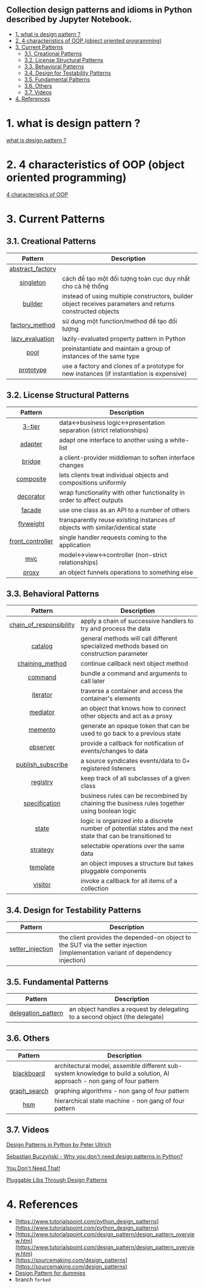 
Collection design patterns and idioms in Python described by Jupyter Notebook.
---

- [1. what is design pattern ?](#1-what-is-design-pattern-)
- [2. 4 characteristics of OOP (object oriented programming)](#2-4-characteristics-of-oop-object-oriented-programming)
- [3. Current Patterns](#3-current-patterns)
  - [3.1. Creational Patterns](#31-creational-patterns)
  - [3.2. License Structural Patterns](#32-license-structural-patterns)
  - [3.3. Behavioral Patterns](#33-behavioral-patterns)
  - [3.4. Design for Testability Patterns](#34-design-for-testability-patterns)
  - [3.5. Fundamental Patterns](#35-fundamental-patterns)
  - [3.6. Others](#36-others)
  - [3.7. Videos](#37-videos)
- [4. References](#4-references)

# 1. what is design pattern ?

[what is design pattern ?](https://phungxuananh.github.io/programing/design-pattern-definition/) 

# 2. 4 characteristics of OOP (object oriented programming)

[4 characteristics of OOP](documents/oop.ipynb)

# 3. Current Patterns

## 3.1. Creational Patterns

| Pattern | Description |
|:-------:| ----------- |
| [abstract_factory](creational/abstract_factory.ipynb) |  |
| [singleton](creational/singleton.ipynb) | cách để tạo một đối tượng toàn cục duy nhất cho cả hệ thống |
| [builder](creational/builder.ipynb) | instead of using multiple constructors, builder object receives parameters and returns constructed objects |
| [factory_method](creational/factory-pattern.ipynb) | sử dụng một function/method để tạo đối tượng |
| [lazy_evaluation](creational/lazy_evaluation.ipynb) | lazily-evaluated property pattern in Python |
| [pool](creational/pool.ipynb) | preinstantiate and maintain a group of instances of the same type |
| [prototype](creational/prototype.ipynb) | use a factory and clones of a prototype for new instances (if instantiation is expensive) |

## 3.2. License Structural Patterns

| Pattern | Description |
|:-------:| ----------- |
| [3-tier](patterns/structural/3-tier.ipynb) | data<->business logic<->presentation separation (strict relationships) |
| [adapter](patterns/structural/adapter.ipynb) | adapt one interface to another using a white-list |
| [bridge](patterns/structural/bridge.ipynb) | a client-provider middleman to soften interface changes |
| [composite](patterns/structural/composite.ipynb) | lets clients treat individual objects and compositions uniformly |
| [decorator](patterns/structural/decorator.ipynb) | wrap functionality with other functionality in order to affect outputs |
| [facade](patterns/structural/facade.ipynb) | use one class as an API to a number of others |
| [flyweight](patterns/structural/flyweight.ipynb) | transparently reuse existing instances of objects with similar/identical state |
| [front_controller](patterns/structural/front_controller.ipynb) | single handler requests coming to the application |
| [mvc](patterns/structural/mvc.ipynb) | model<->view<->controller (non-strict relationships) |
| [proxy](patterns/structural/proxy.ipynb) | an object funnels operations to something else |

## 3.3. Behavioral Patterns

| Pattern | Description |
|:-------:| ----------- |
| [chain_of_responsibility](patterns/behavioral/chain_of_responsibility.ipynb) | apply a chain of successive handlers to try and process the data |
| [catalog](patterns/behavioral/catalog.ipynb) | general methods will call different specialized methods based on construction parameter |
| [chaining_method](patterns/behavioral/chaining_method.ipynb) | continue callback next object method |
| [command](patterns/behavioral/command.ipynb) | bundle a command and arguments to call later |
| [iterator](patterns/behavioral/iterator.ipynb) | traverse a container and access the container's elements |
| [mediator](patterns/behavioral/mediator.ipynb) | an object that knows how to connect other objects and act as a proxy |
| [memento](patterns/behavioral/memento.ipynb) | generate an opaque token that can be used to go back to a previous state |
| [observer](patterns/behavioral/observer.ipynb) | provide a callback for notification of events/changes to data |
| [publish_subscribe](patterns/behavioral/publish_subscribe.ipynb) | a source syndicates events/data to 0+ registered listeners |
| [registry](patterns/behavioral/registry.ipynb) | keep track of all subclasses of a given class |
| [specification](patterns/behavioral/specification.ipynb) |  business rules can be recombined by chaining the business rules together using boolean logic |
| [state](patterns/behavioral/state.ipynb) | logic is organized into a discrete number of potential states and the next state that can be transitioned to |
| [strategy](patterns/behavioral/strategy.ipynb) | selectable operations over the same data |
| [template](patterns/behavioral/template.ipynb) | an object imposes a structure but takes pluggable components |
| [visitor](patterns/behavioral/visitor.ipynb) | invoke a callback for all items of a collection |

## 3.4. Design for Testability Patterns

| Pattern | Description |
|:-------:| ----------- |
| [setter_injection](patterns/dft/setter_injection.ipynb) | the client provides the depended-on object to the SUT via the setter injection (implementation variant of dependency injection) |

## 3.5. Fundamental Patterns 

| Pattern | Description |
|:-------:| ----------- |
| [delegation_pattern](patterns/fundamental/delegation_pattern.ipynb) | an object handles a request by delegating to a second object (the delegate) |

## 3.6. Others

| Pattern | Description |
|:-------:| ----------- |
| [blackboard](patterns/other/blackboard.ipynb) | architectural model, assemble different sub-system knowledge to build a solution, AI approach - non gang of four pattern |
| [graph_search](patterns/other/graph_search.ipynb) | graphing algorithms - non gang of four pattern |
| [hsm](patterns/other/hsm/hsm.ipynb) | hierarchical state machine - non gang of four pattern |


## 3.7. Videos

[Design Patterns in Python by Peter Ullrich](https://www.youtube.com/watch?v=bsyjSW46TDg)

[Sebastian Buczyński - Why you don't need design patterns in Python?](https://www.youtube.com/watch?v=G5OeYHCJuv0)

[You Don't Need That!](https://www.youtube.com/watch?v=imW-trt0i9I)

[Pluggable Libs Through Design Patterns](https://www.youtube.com/watch?v=PfgEU3W0kyU)

# 4. References

- [https://www.tutorialspoint.com/python_design_patterns](https://www.tutorialspoint.com/python_design_patterns)
- [https://www.tutorialspoint.com/design_pattern/design_pattern_overview.htm](https://www.tutorialspoint.com/design_pattern/design_pattern_overview.htm)
- [https://sourcemaking.com/design_patterns](https://sourcemaking.com/design_patterns)
- [Design Pattern for dummies](https://tedu.com.vn/design-pattern/chuong-1-tong-quan-cac-mau-design-pattern-45.html)
-  branch `forked`